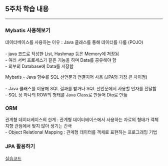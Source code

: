 ## 5주차 학습 내용

-----

### Mybatis 사용해보기
데이터베이스를 사용하는 이유 : Java 클래스를 통해 데이터를 다룸 (POJO) <br>  
    - java 코드로 작성한 List, Hashmap 등은 Memory에 저장됨  
    - 여러 서버 프로세스가 같은 기능을 하며 Data를 공유해야 함  
    - 외부의 Database에 Data를 저장함  

Mybatis 
    - Java 함수를 SQL 선언문과 연결지어 사용 (JPA와 가장 큰 차이점) <br>  
    - Java 클래스를 이용해 SQL 결과를 받거나 SQL 선언문에서 사용할 인자를 전달함  
    - SQL 상 하나의 ROW의 형태를 Java Class로 만들어 Dto로 만듦  

### ORM
관계형 데이터베이스의 한계 : 관계형 데이터베이스에서 사용하는 자료의 형태가 객체 지향 관점에서 맞지 않아 생기는 간극 <br>
    - Object Relational Mapping : 관계형 데이터를 객체로 표현하는 프로그래밍 기법

### JPA 활용하기
[실습코드](https://github.com/yoo-jimin127/Java_Spring_Boot_Course/tree/main/5%EC%A3%BC%EC%B0%A8%20%EC%8B%A4%EC%8A%B5%EC%BD%94%EB%93%9C/jpa/jpa)
